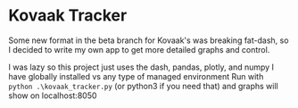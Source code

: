 # Kovaak Tracker

Some new format in the beta branch for Kovaak's was breaking fat-dash, so I decided to write my own app to get more detailed graphs and control.

I was lazy so this project just uses the dash, pandas, plotly, and numpy I have globally installed vs any type of managed environment
Run with `python .\kovaak_tracker.py` (or python3 if you need that) and graphs will show on localhost:8050